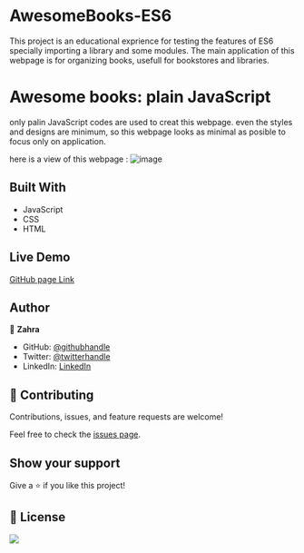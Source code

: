 # AwesomeBooks-ES6
 This project is an educational exprience for testing the features of ES6 specially importing a library and some modules.
 The main application of this webpage is for organizing books, usefull for bookstores and libraries.
 # Awesome books: plain JavaScript
 only palin JavaScript codes are used to creat this webpage. even the styles and designs are minimum, so this webpage looks as minimal as posible to focus only on application. 
 
here is a view of this webpage :
![image](https://user-images.githubusercontent.com/78906545/155004272-5708a917-5722-4672-adaf-d15fc78d2ff1.png)
## Built With
- JavaScript
- CSS
- HTML

## Live Demo
[GitHub page Link](https://zahraarshia.github.io/AwesomeBooks-ES6/)

## Author
👤 **Zahra**

- GitHub: [@githubhandle](https://github.com/githubhandle)
- Twitter: [@twitterhandle](https://twitter.com/twitterhandle)
- LinkedIn: [LinkedIn](https://linkedin.com/in/linkedinhandle)

## 🤝 Contributing

Contributions, issues, and feature requests are welcome!

Feel free to check the [issues page](../../issues/).

## Show your support

Give a ⭐️ if you like this project!

## 📝 License
![](https://img.shields.io/badge/Microverse-blueviolet)
